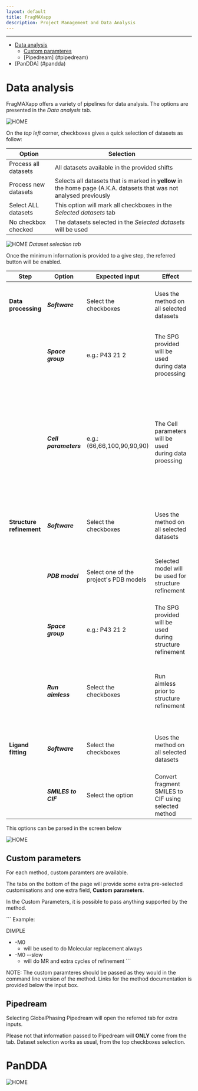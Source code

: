 ```yaml
---
layout: default
title: FragMAXapp
description: Project Management and Data Analysis
---
```


***

* [Data analysis](#data-analysis) 
    * [Custom paramteres](#custom-parameters)
    * [Pipedream] (#pipedream)
* [PanDDA] (#pandda)
# Data analysis

FragMAXapp offers a variety of pipelines for data analysis. The options are presented in the _Data analysis_ tab. 

![HOME](https://raw.githubusercontent.com/FragMAX/fragmax.github.io/master/assets/img/analysis1.png)

On the _top left_ corner, checkboxes gives a quick selection of datasets as follow:

|Option|Selection|
|-|-|
|Process all datasets|All datasets available in the provided shifts |
|Process new datasets|Selects all datasets that is marked in **yellow** in the home page (A.K.A. datasets that was not analysed previously|
|Select ALL datasets|This option will mark all checkboxes in the _Selected datasets_ tab |
|No checkbox checked|The datasets selected in the _Selected datasets_ will be used|


![HOME](https://raw.githubusercontent.com/FragMAX/fragmax.github.io/master/assets/img/analysis2.png)
*Dataset selection tab*

Once the minimum information is provided to a give step, the referred button will be enabled. 

| Step                      | Option                | Expected input                         | Effect                                                    | Remarks                                                                                                                           | Required |
|----------------------     |-----------------      |----------------------------------------|-----------------------------------------------------------|-----------------------------------------------------------------------------------------------------------------------------------|----------|
|**Data processing**        |**_Software_**         | Select the checkboxes                  | Uses the method on all selected datasets                  | Every new analysis will replace previous results                                                                                  | Yes      |
|                           |**_Space group_**      | e.g.: P43 21 2                         | The SPG provided will be used during data processing      | XDSAPP requires Space group number instead, e.g.: 96                                                                              | No       |
|                           |**_Cell parameters_**  | e.g.: (66,66,100,90,90,90)             | The Cell parameters will be used during data proessing    | Please check if the selected software supports only SPG or Cell Param. Example: XDSAPP will required both, XIA2 can take only one | No       |
|**Structure refinement**   |**_Software_**         | Select the checkboxes                  | Uses the method on all selected datasets                  | Every new analysis will replace previous results                                                                                  | Yes      |
|                           |**_PDB model_**        | Select one of the project's PDB models | Selected model will be used for structure refinement      | PDB models should be added through [Project definitions](https://fragmax.github.io/loginsetup.html#pdb-upload)                    | Yes      |
|                           |**_Space group_**      | e.g.: P43 21 2                         | The SPG provided will be used during structure refinement |                                                                                                                                   | Yes      |
|                           |**_Run aimless_**      | Select the checkboxes                  | Run aimless prior to structure refinement                 | Fixes some issues regarding alternative SPG during data processing                                                                | No       |
| **Ligand fitting**        |**_Software_**         | Select the checkboxes                  | Uses the method on all selected datasets                  | Every new analysis will replace previous results                                                                                  | Yes      |
|                           |**_SMILES to CIF_**    | Select the option                      | Convert fragment SMILES to CIF using selected method      | Fragments can be updated through [Library view](https://fragmax.github.io/loginsetup.html#library-definitions)                    | Yes      |

This options can be parsed in the screen below

![HOME](https://raw.githubusercontent.com/FragMAX/fragmax.github.io/master/assets/img/analysis4.png)

## Custom parameters

For each method, custom paramters are available. 

The tabs on the bottom of the page will provide some extra pre-selected customisations and one extra field, **Custom parameters**. 

In the Custom Parameters, it is possible to pass anything supported by the method.

´´´
Example:

DIMPLE 
* -M0 
    * will be used to do Molecular replacement always
* -M0 --slow 
    * will do MR and extra cycles of refinement
´´´

NOTE: The custom paramteres should be passed as they would in the command line version of the method. Links for the method documentation is provided below the input box.


## Pipedream 

Selecting GlobalPhasing Pipedream will open the referred tab for extra inputs. 

Please not that information passed to Pipedream will **ONLY** come from the tab. Dataset selection works as usual, from the top checkboxes selection. 


# PanDDA

![HOME](https://raw.githubusercontent.com/FragMAX/fragmax.github.io/master/assets/img/analysis3.png)




